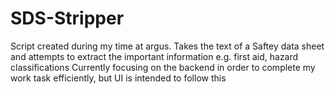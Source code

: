 # SDS-Stripper
Script created during my time at argus. Takes the text of a Saftey data sheet and attempts to extract the important information e.g. first aid, hazard classifications
Currently focusing on the backend in order to complete my work task efficiently, but UI is intended to follow this
